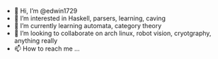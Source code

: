 - 👋 Hi, I’m @edwin1729
- 👀 I’m interested in Haskell, parsers, learning, caving
- 🌱 I’m currently learning automata, category theory
- 💞️ I’m looking to collaborate on arch linux, robot vision, cryotgraphy, anything really
- 📫 How to reach me ...

<!---
edwin1729/edwin1729 is a ✨ special ✨ repository because its `README.md` (this file) appears on your GitHub profile.
You can click the Preview link to take a look at your changes.
--->
